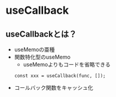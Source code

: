 # useCallback

## useCallbackとは？
- useMemoの亜種
- 関数特化型のuseMemo
  - useMemoよりもコードを省略できる
  ```
  const xxx = useCallback(func, []);
  ```
- コールバック関数をキャッシュ化